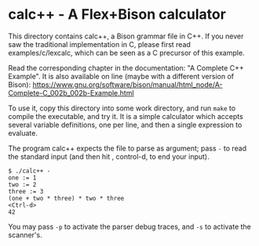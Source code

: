 # calc++ - A Flex+Bison calculator

This directory contains calc++, a Bison grammar file in C++.  If you never
saw the traditional implementation in C, please first read
examples/c/lexcalc, which can be seen as a C precursor of this example.

Read the corresponding chapter in the documentation: "A Complete C++
Example".  It is also available on line (maybe with a different version of
Bison):
https://www.gnu.org/software/bison/manual/html_node/A-Complete-C_002b_002b-Example.html

To use it, copy this directory into some work directory, and run `make` to
compile the executable, and try it.  It is a simple calculator which accepts
several variable definitions, one per line, and then a single expression to
evaluate.

The program calc++ expects the file to parse as argument; pass `-` to read
the standard input (and then hit <Ctrl-d>, control-d, to end your input).

```
$ ./calc++ -
one := 1
two := 2
three := 3
(one + two * three) * two * three
<Ctrl-d>
42
```

You may pass `-p` to activate the parser debug traces, and `-s` to activate
the scanner's.

<!---
Local Variables:
fill-column: 76
ispell-dictionary: "american"
End:

Copyright (C) 2018-2019 Free Software Foundation, Inc.

This file is part of Bison, the GNU Compiler Compiler.

This program is free software: you can redistribute it and/or modify
it under the terms of the GNU General Public License as published by
the Free Software Foundation, either version 3 of the License, or
(at your option) any later version.

This program is distributed in the hope that it will be useful,
but WITHOUT ANY WARRANTY; without even the implied warranty of
MERCHANTABILITY or FITNESS FOR A PARTICULAR PURPOSE.  See the
GNU General Public License for more details.

You should have received a copy of the GNU General Public License
along with this program.  If not, see <http://www.gnu.org/licenses/>.

# LocalWords:  calc parsers yy MERCHANTABILITY Ctrl ispell american
--->
